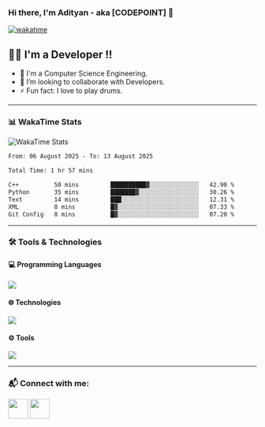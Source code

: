 ### Hi there, I'm Adityan - aka [CODEPOINT] 👋

<!-- ![Profile Views](https://komarev.com/ghpvc/?username=Adityan-Verma&color=blue) -->
[![wakatime](https://wakatime.com/badge/user/6e3a0c30-2bd0-42f4-ab2e-46ad6a870c65.svg)](https://wakatime.com/@6e3a0c30-2bd0-42f4-ab2e-46ad6a870c65)

## 👨‍💻 I'm a Developer !!
- 🌱 I'm a Computer Science Engineering.
- 👯 I’m looking to collaborate with Developers.
- ⚡ Fun fact: I love to play drums.

---

### 📊 WakaTime Stats

![WakaTime Stats](https://github-readme-stats.vercel.app/api/wakatime?username=6e3a0c30-2bd0-42f4-ab2e-46ad6a870c65&layout=compact&theme=tokyonight)

<!--START_SECTION:waka-->

```txt
From: 06 August 2025 - To: 13 August 2025

Total Time: 1 hr 57 mins

C++          50 mins         ██████████▓░░░░░░░░░░░░░░   42.90 %
Python       35 mins         ███████▓░░░░░░░░░░░░░░░░░   30.26 %
Text         14 mins         ███░░░░░░░░░░░░░░░░░░░░░░   12.31 %
XML          8 mins          █▓░░░░░░░░░░░░░░░░░░░░░░░   07.33 %
Git Config   8 mins          █▓░░░░░░░░░░░░░░░░░░░░░░░   07.20 %
```

<!--END_SECTION:waka-->

---

<!-- ### 📈 GitHub Stats

![GitHub Stats](https://github-readme-stats.vercel.app/api?username=AdityanVerma&show_icons=true&theme=tokyonight)
![Top Languages](https://github-readme-stats.vercel.app/api/top-langs/?username=AdityanVerma&layout=compact&theme=tokyonight)

--- -->

### 🛠️ Tools & Technologies

#### 💻 Programming Languages
<p>
<img src="https://skillicons.dev/icons?i=c,cpp,java,python,js" />
</p>

#### 🌐 Technologies
<p>
<img src="https://skillicons.dev/icons?i=html,css,tailwind,react,nodejs,express,mongodb,mysql,rest" />
</p>

#### ⚙️ Tools
<p>
<img src="https://skillicons.dev/icons?i=vscode,sublime,git,github,postman" />
</p>



---

### 📬 Connect with me:

<p align="left">
<a href="https://www.linkedin.com/in/adityan-verma-b09905227/"><img src="https://github.com/gauravghongde/social-icons/blob/master/SVG/White/LinkedIN_white.svg" width="40" padding="20px"/></a>
<a href="https://www.instagram.com/adityan_verma/"><img src="https://github.com/gauravghongde/social-icons/blob/master/SVG/White/Instagram_white.svg" width="40"/></a>
</p>
